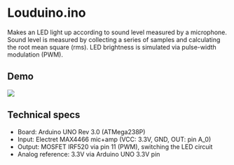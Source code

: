 # Louduino.ino

Makes an LED light up according to sound level measured by a microphone. Sound level is measured by collecting a series of samples and calculating the root mean square (rms). LED brightness is simulated via pulse-width modulation (PWM).

## Demo

![](louduino_demonstration.gif)

## Technical specs

* Board:  Arduino UNO Rev 3.0 (ATMega238P)
* Input:  Electret MAX4466 mic+amp (VCC: 3.3V, GND, OUT: pin A_0)
* Output: MOSFET IRF520 via pin 11 (PWM), switching the LED circuit
* Analog reference: 3.3V via Arduino UNO 3.3V pin 
